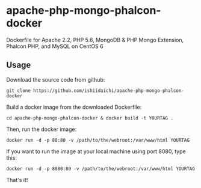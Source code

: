 apache-php-mongo-phalcon-docker
===============================

Dockerfile for Apache 2.2, PHP 5.6, MongoDB &amp; PHP Mongo Extension, Phalcon PHP, and MySQL on CentOS 6

## Usage

Download the source code from github:

`git clone https://github.com/ishiidaichi/apache-php-mongo-phalcon-docker`

Build a docker image from the downloaded Dockerfile:

`cd apache-php-mongo-phalcon-docker & docker build -t YOURTAG .`

Then, run the docker image:

`docker run -d -p 80:80 -v /path/to/the/webroot:/var/www/html YOURTAG`

If you want to run the image at your local machine using port 8080, type this:

`docker run -d -p 8080:80 -v /path/to/the/webroot:/var/www/html YOURTAG`

That's it!

